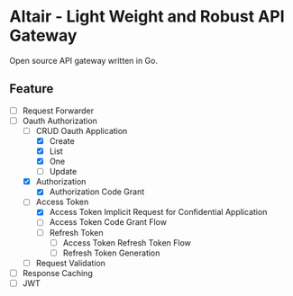 # Altair - Light Weight and Robust API Gateway

Open source API gateway written in Go.

## Feature

- [ ] Request Forwarder
- [ ] Oauth Authorization
  - [ ] CRUD Oauth Application
    - [x] Create
    - [x] List
    - [x] One
    - [ ] Update
  - [x] Authorization
    - [x] Authorization Code Grant
  - [ ] Access Token
    - [x] Access Token Implicit Request for Confidential Application
    - [ ] Access Token Code Grant Flow
    - [ ] Refresh Token
      - [ ] Access Token Refresh Token Flow
      - [ ] Refresh Token Generation
  - [ ] Request Validation
- [ ] Response Caching
- [ ] JWT
